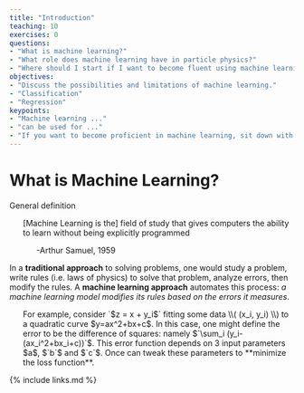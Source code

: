 ```yaml
---
title: "Introduction"
teaching: 10
exercises: 0
questions:
- "What is machine learning?"
- "What role does machine learning have in particle physics?"
- "Where should I start if I want to become fluent using machine learning techniques?"
objectives:
- "Discuss the possibilities and limitations of machine learning."
- "Classification"
- "Regression"
keypoints:
- "Machine learning ..."
- "can be used for ..."
- "If you want to become proficient in machine learning, sit down with the textbook ... and spend 30 mins every day coding through the book"
---
```


# What is Machine Learning?

General definition

<ul>
[Machine Learning is the] field of study that gives computers the ability to learn without being explicitly programmed
  <ul>
    -Arthur Samuel, 1959
  </ul>
</ul>

In a **traditional approach** to solving problems, one would study a problem, write rules (i.e. laws of physics) to solve that problem, analyze errors, then modify the rules. A **machine learning approach** automates this process: *a machine learning model modifies its rules based on the errors it measures*.

<ul>
  For example, consider `$z = x + y_i$` fitting some data \\( (x_i, y_i) \\) to a quadratic curve $y=ax^2+bx+c$. In this case, one might define the error to be the difference of squares: namely $`\sum_i (y_i-(ax_i^2+bx_i+c))`$. This error function depends on 3 input parameters $a$, $`b`$ and $`c`$. Once can tweak these parameters to **minimize the loss function**.
</ul>
{% include links.md %}
